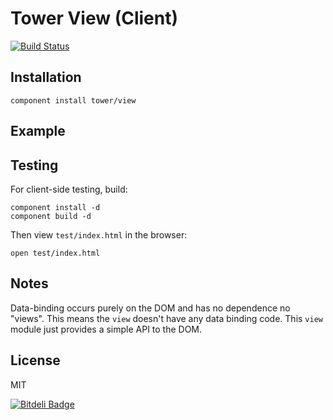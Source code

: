 # Tower View (Client)

[![Build Status](https://travis-ci.org/tower/client-view.png)](https://travis-ci.org/tower/client-view)


## Installation

```
component install tower/view
```

## Example

## Testing

For client-side testing, build:

```
component install -d
component build -d
```

Then view `test/index.html` in the browser:

```
open test/index.html
```

## Notes

Data-binding occurs purely on the DOM and has no dependence no "views". This means the `view` doesn't have any data binding code. This `view` module just provides a simple API to the DOM.

## License

MIT

[![Bitdeli Badge](https://d2weczhvl823v0.cloudfront.net/tower/client-view/trend.png)](https://bitdeli.com/free "Bitdeli Badge")

